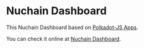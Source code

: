 # Nuchain Dashboard

This Nuchain Dashboard based on [Polkadot-JS Apps](https://github.com/polkadot-js/apps).

You can check it online at [Nuchain Dashboard](https://dashboard.nuchain.network).

